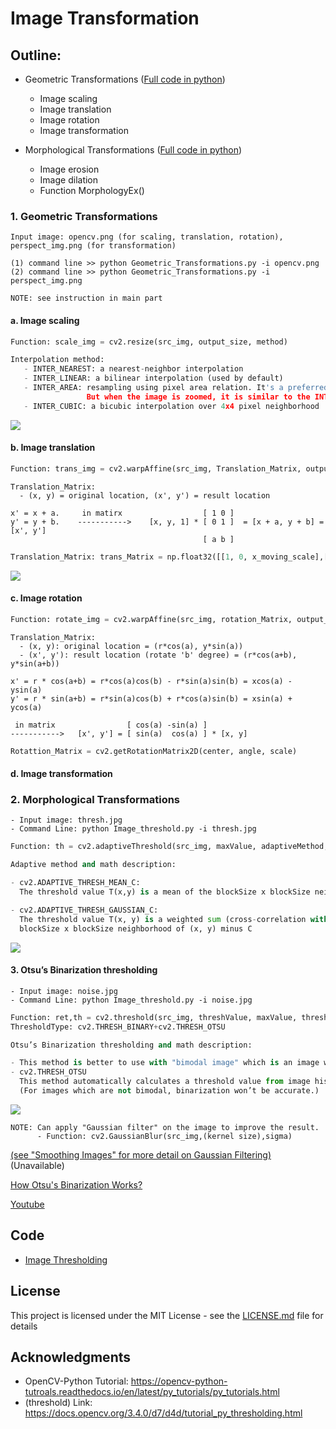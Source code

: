 # Image Transformation

## Outline:
- Geometric Transformations ([Full code in python](https://github.com/Hank-Tsou/Computer-Vision-OpenCV-Python/blob/master/tutorials/Image_Processing/3_Image_Transformation/Geometric_Transformations.py))
  - Image scaling
  - Image translation
  - Image rotation
  - Image transformation

- Morphological Transformations ([Full code in python](https://github.com/Hank-Tsou/Computer-Vision-OpenCV-Python/blob/master/tutorials/Image_Processing/3_Image_Transformation/Morphological_Transformations.py))
  - Image erosion
  - Image dilation
  - Function MorphologyEx()

### 1. Geometric Transformations
```
Input image: opencv.png (for scaling, translation, rotation), perspect_img.png (for transformation)

(1) command line >> python Geometric_Transformations.py -i opencv.png
(2) command line >> python Geometric_Transformations.py -i perspect_img.png
```
```
NOTE: see instruction in main part
```
#### a. Image scaling
```python
Function: scale_img = cv2.resize(src_img, output_size, method)
```
```python
Interpolation method:
   - INTER_NEAREST: a nearest-neighbor interpolation
   - INTER_LINEAR: a bilinear interpolation (used by default)
   - INTER_AREA: resampling using pixel area relation. It's a preferred method for image decimation, 
                 But when the image is zoomed, it is similar to the INTER_NEAREST method.
   - INTER_CUBIC: a bicubic interpolation over 4x4 pixel neighborhood
```
![](README_IMG/simple_thresh.png)

#### b. Image translation
```python
Function: trans_img = cv2.warpAffine(src_img, Translation_Matrix, output_size)
```
```
Translation_Matrix:
  - (x, y) = original location, (x', y') = result location

x' = x + a.     in matirx                  [ 1 0 ]  
y' = y + b.    ----------->    [x, y, 1] * [ 0 1 ]  = [x + a, y + b] = [x', y']
                                           [ a b ]
```
```python
Translation_Matrix: trans_Matrix = np.float32([[1, 0, x_moving_scale],[0, 1, y_moving_scale]])
```

![](README_IMG/simple_thresh.png)

#### c. Image rotation
```python
Function: rotate_img = cv2.warpAffine(src_img, rotation_Matrix, output_size)
```
```
Translation_Matrix:
  - (x, y): original location = (r*cos(a), y*sin(a))  
  - (x', y'): result location (rotate 'b' degree) = (r*cos(a+b), y*sin(a+b))

x' = r * cos(a+b) = r*cos(a)cos(b) - r*sin(a)sin(b) = xcos(a) - ysin(a)  
y' = r * sin(a+b) = r*sin(a)cos(b) + r*cos(a)sin(b) = xsin(a) + ycos(a)  

 in matrix                [ cos(a) -sin(a) ]
----------->   [x', y'] = [ sin(a)  cos(a) ] * [x, y]
```
```python
Rotattion_Matrix = cv2.getRotationMatrix2D(center, angle, scale)
```

#### d. Image transformation


### 2. Morphological Transformations
```
- Input image: thresh.jpg
- Command Line: python Image_threshold.py -i thresh.jpg
```
```python
Function: th = cv2.adaptiveThreshold(src_img, maxValue, adaptiveMethod, thresholdType, blockSize, C)
```
```python
Adaptive method and math description:

- cv2.ADAPTIVE_THRESH_MEAN_C:
  The threshold value T(x,y) is a mean of the blockSize x blockSize neighborhood of (x, y) minus C.

- cv2.ADAPTIVE_THRESH_GAUSSIAN_C:
  The threshold value T(x, y) is a weighted sum (cross-correlation with a Gaussian window) of the 
  blockSize x blockSize neighborhood of (x, y) minus C
```
![](README_IMG/adaptive_thresh_opencv_example.png)

#### 3. Otsu’s Binarization thresholding
```
- Input image: noise.jpg
- Command Line: python Image_threshold.py -i noise.jpg
```
```python
Function: ret,th = cv2.threshold(src_img, threshValue, maxValue, thresholdType)
ThresholdType: cv2.THRESH_BINARY+cv2.THRESH_OTSU
```
```python
Otsu’s Binarization thresholding and math description:

- This method is better to use with "bimodal image" which is an image whose histogram has two peaks.
- cv2.THRESH_OTSU
  This method automatically calculates a threshold value from image histogram for a bimodal image. 
  (For images which are not bimodal, binarization won’t be accurate.)
```
![](README_IMG/Otsus_thresh.png)

```
NOTE: Can apply "Gaussian filter" on the image to improve the result.
      - Function: cv2.GaussianBlur(src_img,(kernel size),sigma)
```
[(see "Smoothing Images" for more detail on Gaussian Filtering)](https://github.com/Hank-Tsou/Computer-Vision-OpenCV-Python/edit/master/tutorials/Image_Processing/2_Image_Thresholding/README.md) (Unavailable)

[How Otsu's Binarization Works?](https://docs.opencv.org/3.4.0/d7/d4d/tutorial_py_thresholding.html)

[Youtube](https://www.youtube.com/watch?v=mnmjZOLjoBA)

## Code
- [Image Thresholding](https://github.com/Hank-Tsou/Computer-Vision-OpenCV-Python/blob/master/tutorials/Image_Processing/2_Image_Thresholding/Image_Threshold.py)

## License

This project is licensed under the MIT License - see the [LICENSE.md](LICENSE.md) file for details

## Acknowledgments

* OpenCV-Python Tutorial: https://opencv-python-tutroals.readthedocs.io/en/latest/py_tutorials/py_tutorials.html
* (threshold) Link: https://docs.opencv.org/3.4.0/d7/d4d/tutorial_py_thresholding.html
